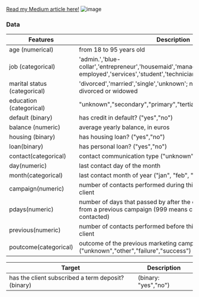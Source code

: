 [Read my Medium article here!](https://medium.com/@xiaoruiyuan/machine-learning-for-better-buying-decisions-59108f6fdcfc)
![image](https://user-images.githubusercontent.com/84628470/194738965-3a30cb66-0156-4e5c-8fc7-c7d39e62953e.png)

### Data
| Features                                                  | Description                                                  |
| ------------------------------------------------------------ | ------------------------------------------------------------ |
| age (numerical)                                              | from 18 to 95 years old                                      |
| job (categorical)                                            | 'admin.','blue-collar','entrepreneur','housemaid','management','retired','self-employed','services','student','technician','unemployed','unknown'|
| marital status (categorical)                                 | 'divorced','married','single','unknown'; note: 'divorced' means divorced or widowed|
| education (categorical)                                      | "unknown","secondary","primary","tertiary" |
| default (binary)                                              | has credit in default? ("yes","no") |
| balance (numeric)                                             | average yearly balance, in euros                       |
| housing (binary)                                             | has housing loan? ("yes","no")  |                              
| loan(binary)                                                  |has personal loan? ("yes","no")      |
| contact(categorical)                                          | contact communication type ("unknown","telephone","cellular")|
| day(numeric)                                                            |last contact day of the month|
| month(categorical)                                                          |last contact month of year ("jan", "feb", "mar", ..., "nov", "dec")
| campaign(numeric)                                             | number of contacts performed during this campaign and for this client|
| pdays(numeric)                                                 | number of days that passed by after the client was last contacted from a previous campaign (999 means client was not previously contacted)
| previous(numeric)                                                 | number of contacts performed before this campaign and for this client|
| poutcome(categorical)                                       | outcome of the previous marketing campaign ("unknown","other","failure","success")

| Target                            | Description                               |
| --------------------------------- | ----------------------------------------- |
| has the client subscribed a term deposit?(binary)    | (binary: "yes","no")             |
